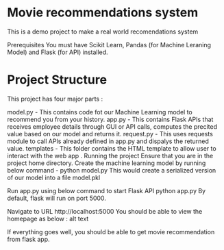 # Movie recommendations system

This is a demo project to make a real world recomendations system

Prerequisites
You must have Scikit Learn, Pandas (for Machine Leraning Model) and Flask (for API) installed.

# Project Structure
This project has four major parts :

model.py - This contains code fot our Machine Learning model to recommend you from your history.
app.py - This contains Flask APIs that receives employee details through GUI or API calls, computes the precited value based on our model and returns it.
request.py - This uses requests module to call APIs already defined in app.py and dispalys the returned value.
templates - This folder contains the HTML template to allow user to  interact with the web app .
Running the project
Ensure that you are in the project home directory. Create the machine learning model by running below command -
python model.py
This would create a serialized version of our model into a file model.pkl

Run app.py using below command to start Flask API
python app.py
By default, flask will run on port 5000.

Navigate to URL http://localhost:5000
You should be able to view the homepage as below : alt text

If everything goes well, you should be able to get movie recommendation from flask app.
